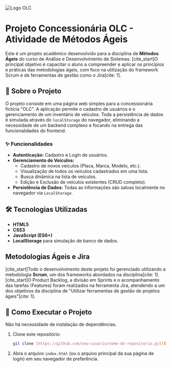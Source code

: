 ![Logo OLC](<img width="1024" height="1024" alt="AJfQ9KTSw1_zdaO8Sn8VEq5Z_penn9lfFVR5ay37KtTdSaxKb4wKQ1xjwaQIg0L9HMjZAKsSzWNHzcKsqdv3ILVo5CHtcALfs9-OiwVNxO2icahM7k8Px8zvUdlsf1l6JkWWk1bqktFl4uhmcpcft-JWmP6sValHwBXz1RdFZORot1k8U3naGws1024-rj" src="https://github.com/user-attachments/assets/65cf873d-ce79-4758-b5a6-69cc3266c2f7" />)


# Projeto Concessionária OLC - Atividade de Métodos Ágeis

Este é um projeto acadêmico desenvolvido para a disciplina de **Métodos Ágeis** do curso de Análise e Desenvolvimento de Sistemas. [cite_start]O principal objetivo é capacitar o aluno a compreender e aplicar os princípios e práticas das metodologias ágeis, com foco na utilização do framework Scrum e de ferramentas de gestão como o Jira[cite: 1].

## 🚀 Sobre o Projeto

O projeto consiste em uma página web simples para a concessionária fictícia "OLC". A aplicação permite o cadastro de usuários e o gerenciamento de um inventário de veículos. Toda a persistência de dados é simulada através do `localStorage` do navegador, eliminando a necessidade de um backend complexo e focando na entrega das funcionalidades do frontend.

### ✨ Funcionalidades

* **Autenticação:** Cadastro e Login de usuários.
* **Gerenciamento de Veículos:**
    * Cadastro de novos veículos (Placa, Marca, Modelo, etc.).
    * Visualização de todos os veículos cadastrados em uma lista.
    * Busca dinâmica na lista de veículos.
    * Edição e Exclusão de veículos existentes (CRUD completo).
* **Persistência de Dados:** Todas as informações são salvas localmente no navegador via `LocalStorage`.

## 🛠️ Tecnologias Utilizadas

* **HTML5**
* **CSS3**
* **JavaScript (ES6+)**
* **LocalStorage** para simulação de banco de dados.

## Metodologias Ágeis e Jira

[cite_start]Todo o desenvolvimento deste projeto foi gerenciado utilizando a metodologia **Scrum**, um dos frameworks abordados na disciplina[cite: 1]. [cite_start]O Product Backlog, a divisão em Sprints e o acompanhamento das tarefas (Features) foram realizados na ferramenta Jira, atendendo a um dos objetivos da disciplina de "Utilizar ferramentas de gestão de projetos ágeis"[cite: 1].

## 🏃 Como Executar o Projeto

Não há necessidade de instalação de dependências.

1.  Clone este repositório:
    ```bash
    git clone [https://github.com/seu-usuario/nome-do-repositorio.git](https://github.com/seu-usuario/nome-do-repositorio.git)
    ```
2.  Abra o arquivo `index.html` (ou o arquivo principal da sua página de login) em seu navegador de preferência.
